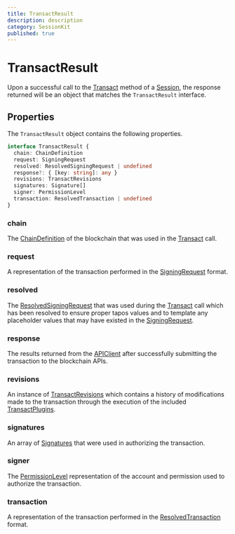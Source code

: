 ```yaml
---
title: TransactResult
description: description
category: SessionKit
published: true
---
```


# TransactResult

Upon a successful call to the [Transact](#) method of a [Session](#), the response returned will be an object that matches the `TransactResult` interface.

## Properties

The `TransactResult` object contains the following properties.

```ts
interface TransactResult {
  chain: ChainDefinition
  request: SigningRequest
  resolved: ResolvedSigningRequest | undefined
  response?: { [key: string]: any }
  revisions: TransactRevisions
  signatures: Signature[]
  signer: PermissionLevel
  transaction: ResolvedTransaction | undefined
}
```

### chain

The [ChainDefinition](#) of the blockchain that was used in the [Transact](#) call.

### request

A representation of the transaction performed in the [SigningRequest](#) format.

### resolved

The [ResolvedSigningRequest](#) that was used during the [Transact](#) call which has been resolved to ensure proper tapos values and to template any placeholder values that may have existed in the [SigningRequest](3).

### response

The results returned from the [APIClient](#) after successfully submitting the transaction to the blockchain APIs.

### revisions

An instance of [TransactRevisions](https://wharfkit.github.io/session/classes/TransactRevisions.html) which contains a history of modifications made to the transaction through the execution of the included [TransactPlugins](#).

### signatures

An array of [Signatures](#) that were used in authorizing the transaction.

### signer

The [PermissionLevel](#) representation of the account and permission used to authorize the transaction.

### transaction

A representation of the transaction performed in the [ResolvedTransaction](#) format.

